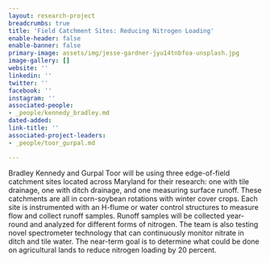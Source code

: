 ```yaml
---
layout: research-project
breadcrumbs: true
title: 'Field Catchment Sites: Reducing Nitrogen Loading'
enable-header: false
enable-banner: false
primary-image: assets/img/jesse-gardner-jyu14tnbfoa-unsplash.jpg
image-gallery: []
website: ''
linkedin: ''
twitter: ''
facebook: ''
instagram: ''
associated-people:
- _people/kennedy_bradley.md
dated-added: 
link-title: ''
associated-project-leaders:
- _people/toor_gurpal.md

---
```

Bradley Kennedy and Gurpal Toor will be using three edge-of-field catchment sites located across Maryland for their research: one with tile drainage, one with ditch drainage, and one measuring surface runoff. These catchments are all in corn-soybean rotations with winter cover crops. Each site is instrumented with an H-flume or water control structures to measure flow and collect runoff samples. Runoff samples will be collected year-round and analyzed for different forms of nitrogen. The team is also testing novel spectrometer technology that can continuously monitor nitrate in ditch and tile water. The near-term goal is to determine what could be done on agricultural lands to reduce nitrogen loading by 20 percent.